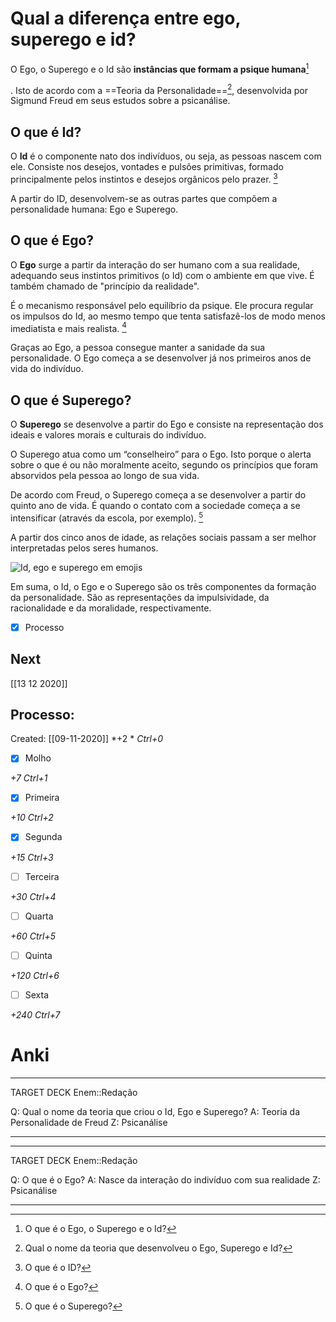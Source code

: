 # Qual a diferença entre ego, superego e id?

O Ego, o Superego e o Id são **instâncias que formam a psique humana**[^1]

[^1]: O que é o Ego, o Superego e o Id?

. Isto de acordo com a ==Teoria da Personalidade==[^2], desenvolvida por Sigmund Freud em seus estudos sobre a psicanálise.

[^2]: Qual o nome da teoria que desenvolveu o Ego, Superego e Id?

## O que é Id?

O **Id** é o componente nato dos indivíduos, ou seja, as pessoas nascem com ele. Consiste nos desejos, vontades e pulsões primitivas, formado principalmente pelos instintos e desejos orgânicos pelo prazer. [^3]

[^3]: O que é o ID?


A partir do ID, desenvolvem-se as outras partes que compõem a personalidade humana: Ego e Superego.

## O que é Ego?

O **Ego** surge a partir da interação do ser humano com a sua realidade, adequando seus instintos primitivos (o Id) com o ambiente em que vive. É também chamado de "princípio da realidade".

É o mecanismo responsável pelo equilíbrio da psique. Ele procura regular os impulsos do Id, ao mesmo tempo que tenta satisfazê-los de modo menos imediatista e mais realista. [^4]

[^4]: O que é o Ego?

Graças ao Ego, a pessoa consegue manter a sanidade da sua personalidade. O Ego começa a se desenvolver já nos primeiros anos de vida do indivíduo.

## O que é Superego?

O **Superego** se desenvolve a partir do Ego e consiste na representação dos ideais e valores morais e culturais do indivíduo. 

O Superego atua como um “conselheiro” para o Ego. Isto porque o alerta sobre o que é ou não moralmente aceito, segundo os princípios que foram absorvidos pela pessoa ao longo de sua vida.

De acordo com Freud, o Superego começa a se desenvolver a partir do quinto ano de vida. É quando o contato com a sociedade começa a se intensificar (através da escola, por exemplo). [^5]

[^5]: O que é o Superego?


A partir dos cinco anos de idade, as relações sociais passam a ser melhor interpretadas pelos seres humanos.

![Id, ego e superego em emojis](https://cdn.diferenca.com/imagens/id-ego-e-superego.jpg)

Em suma, o Id, o Ego e o Superego são os três componentes da formação da personalidade. São as representações da impulsividade, da racionalidade e da moralidade, respectivamente.

- [x] Processo 


## Next
[[13 12 2020]]
## Processo:
Created: [[09-11-2020]]
*+2 *  *Ctrl+0*
- [x] Molho  

*+7*  *Ctrl+1*

- [x] Primeira 

*+10*  *Ctrl+2*

- [x] Segunda

*+15*  *Ctrl+3*

- [ ] Terceira 

*+30*  *Ctrl+4*

- [ ] Quarta 

*+60*  *Ctrl+5*

- [ ] Quinta 

*+120*  *Ctrl+6*

- [ ] Sexta 

*+240*  *Ctrl+7*

# Anki

---

TARGET DECK
Enem::Redação

Q: Qual o nome da teoria que criou o Id, Ego e Superego?
A: Teoria da Personalidade de Freud
Z: Psicanálise
<!--ID: 1606778134672-->

---


---

TARGET DECK
Enem::Redação

Q: O que é o Ego?
A: Nasce da interação do indivíduo com sua realidade
Z: Psicanálise
<!--ID: 1606778135047-->

---
